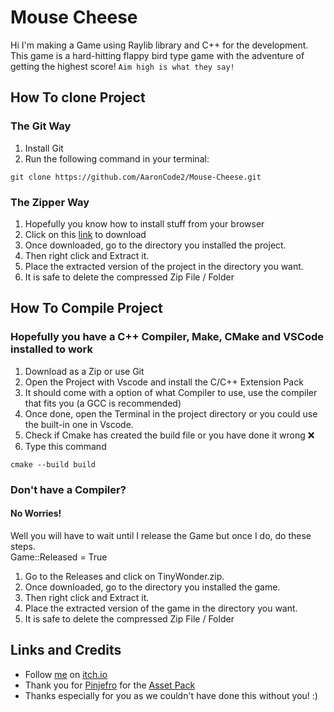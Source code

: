 # Mouse Cheese

Hi I'm making a Game using Raylib library and C++ for the development.  
This game is a hard-hitting flappy bird type game with the adventure of getting the highest score! `Aim high is what they say!`


## How To clone Project

### The Git Way

1. Install Git
2. Run the following command in your terminal:

```
git clone https://github.com/AaronCode2/Mouse-Cheese.git
```

### The Zipper Way

1. Hopefully you know how to install stuff from your browser  
2. Click on this [link](https://github.com/AaronCode2/Mouse-Cheese/archive/refs/heads/main.zip) to download  
3. Once downloaded, go to the directory you installed the project.
4. Then right click and Extract it.
5. Place the extracted version of the project in the directory you want.  
6. It is safe to delete the compressed Zip File / Folder

## How To Compile Project
### Hopefully you have a **C++ Compiler**, **Make**, **CMake** and **VSCode** installed to work

1. Download as a Zip or use Git
2. Open the Project with Vscode and install the C/C++ Extension Pack
3. It should come with a option of what Compiler to use, use the compiler that fits you (a GCC is recommended)
4. Once done, open the Terminal in the project directory or you could use the built-in one in Vscode.
5. Check if Cmake has created the build file or you have done it wrong ❌
6. Type this command

```
cmake --build build
```

### Don't have a Compiler?
#### No Worries!

Well you will have to wait until I release the Game but once I do, do these steps.  
Game::Released = True  

1. Go to the Releases and click on TinyWonder.zip.  
2. Once downloaded, go to the directory you installed the game.
3. Then right click and Extract it.
4. Place the extracted version of the game in the directory you want.  
5. It is safe to delete the compressed Zip File / Folder


## Links and Credits

- Follow [me](https://messygear.itch.io/) on [itch.io](https://itch.io/)
- Thank you for [Pinjefro](https://pinjefro.itch.io/) for the [Asset Pack](https://pinjefro.itch.io/moon-cheese-free-assets)  
- Thanks especially for you as we couldn't have done this without you! :)